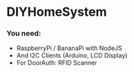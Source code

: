 # DIYHomeSystem

### You need:

 - RaspberryPi / BananaPi with NodeJS
 - And I2C Clients (Arduino, LCD Display)
 - For DoorAuth: RFID Scanner
